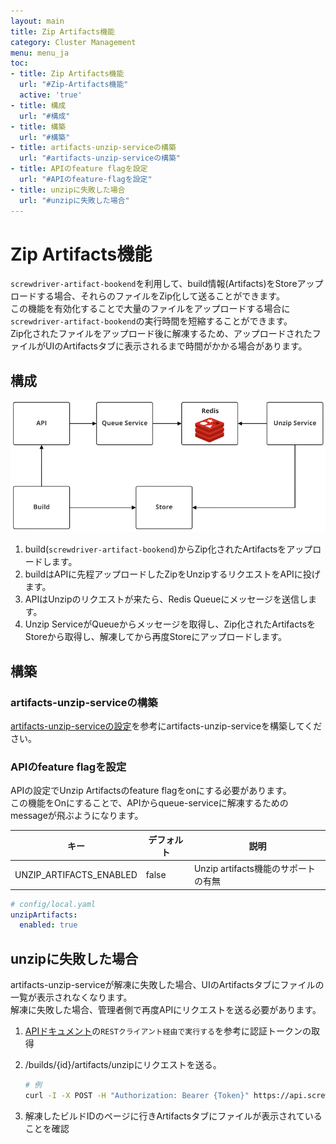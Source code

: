 ```yaml
---
layout: main
title: Zip Artifacts機能
category: Cluster Management
menu: menu_ja
toc:
- title: Zip Artifacts機能
  url: "#Zip-Artifacts機能"
  active: 'true'
- title: 構成
  url: "#構成"
- title: 構築
  url: "#構築"
- title: artifacts-unzip-serviceの構築
  url: "#artifacts-unzip-serviceの構築"
- title: APIのfeature flagを設定
  url: "#APIのfeature-flagを設定"
- title: unzipに失敗した場合
  url: "#unzipに失敗した場合"
---
```


# Zip Artifacts機能

`screwdriver-artifact-bookend`を利用して、build情報(Artifacts)をStoreアップロードする場合、それらのファイルをZip化して送ることができます。  
この機能を有効化することで大量のファイルをアップロードする場合に`screwdriver-artifact-bookend`の実行時間を短縮することができます。  
Zip化されたファイルをアップロード後に解凍するため、アップロードされたファイルがUIのArtifactsタブに表示されるまで時間がかかる場合があります。  

## 構成

![zip artifacts architecture](../../../docs/cluster-management/assets/zip-artifacts-architecture.png)  

1. build(`screwdriver-artifact-bookend`)からZip化されたArtifactsをアップロードします。
1. buildはAPIに先程アップロードしたZipをUnzipするリクエストをAPIに投げます。
1. APIはUnzipのリクエストが来たら、Redis Queueにメッセージを送信します。
1. Unzip ServiceがQueueからメッセージを取得し、Zip化されたArtifactsをStoreから取得し、解凍してから再度Storeにアップロードします。

## 構築

### artifacts-unzip-serviceの構築

[artifacts-unzip-serviceの設定](./configure-artifacts-unzip-service.md)を参考にartifacts-unzip-serviceを構築してください。

### APIのfeature flagを設定

APIの設定でUnzip Artifactsのfeature flagをonにする必要があります。  
この機能をOnにすることで、APIからqueue-serviceに解凍するためのmessageが飛ぶようになります。  

キー | デフォルト | 説明
--- | --- | ---
UNZIP_ARTIFACTS_ENABLED | false | Unzip artifacts機能のサポートの有無

```yaml
# config/local.yaml
unzipArtifacts:
  enabled: true
```

## unzipに失敗した場合

artifacts-unzip-serviceが解凍に失敗した場合、UIのArtifactsタブにファイルの一覧が表示されなくなります。  
解凍に失敗した場合、管理者側で再度APIにリクエストを送る必要があります。

1. [APIドキュメント](../user-guide/api.md)の`RESTクライアント経由で実行する`を参考に認証トークンの取得
1. /builds/{id}/artifacts/unzipにリクエストを送る。

    ```bash
    # 例
    curl -I -X POST -H "Authorization: Bearer {Token}" https://api.screwdriver.cd/v4/builds/{ID}/artifacts/unzip
    ```

1. 解凍したビルドIDのページに行きArtifactsタブにファイルが表示されていることを確認
